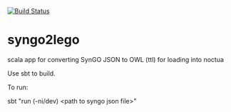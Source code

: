 [![Build Status](https://travis-ci.org/geneontology/syngo2lego.svg?branch=master)](https://travis-ci.org/geneontology/syngo2lego)

# syngo2lego

scala app for converting SynGO JSON to OWL (ttl) for loading into noctua

Use sbt to build.

To run:

sbt "run (-ni/dev) \<path to syngo json file>"
